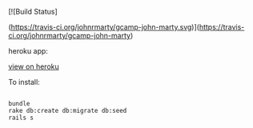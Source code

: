 
[![Build Status]

(https://travis-ci.org/johnrmarty/gcamp-john-marty.svg)](https://travis-ci.org/johnrmarty/gcamp-john-marty)


heroku app:

[view on heroku](https://hidden-coast-7204.herokuapp.com)



To install:

```````

bundle
rake db:create db:migrate db:seed
rails s

```````





































